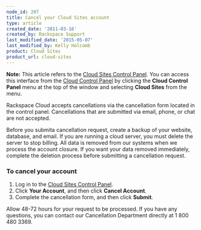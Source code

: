 ```yaml
---
node_id: 207
title: Cancel your Cloud Sites account
type: article
created_date: '2011-03-16'
created_by: Rackspace Support
last_modified_date: '2015-05-07'
last_modified_by: Kelly Holcomb
product: Cloud Sites
product_url: cloud-sites
---
```


**Note:** This article refers to the [Cloud Sites Control
Panel](https://manage.rackspacecloud.com/). You can access this
interface from the [Cloud Control Panel](https://mycloud.rackspace.com/)
by clicking the **Cloud Control Panel** menu at the top of the window
and selecting **Cloud Sites** from the menu.

Rackspace Cloud accepts cancellations via the cancellation form located
in the control panel. Cancellations that are submitted via email, phone,
or chat are not accepted.

Before you submita cancellation request, create a backup of your website, database,
and email. If you are running a cloud server, you must delete the server to stop billing. All data is removed
from our systems when we process the account closure. If you want your data removed immediately, complete the deletion process before submitting a cancellation request.</span>

### To cancel your account

1.  Log in to the [Cloud Sites Control
    Panel](https://manage.rackspacecloud.com/).
2.  Click **Your Account**, and then click **Cancel Account**.
3.  Complete the cancellation form, and then click **Submit**.

Allow 48-72 hours for your request to be processed. If you have any
questions, you can contact our Cancellation Department directly at 1 800
480 3369.

